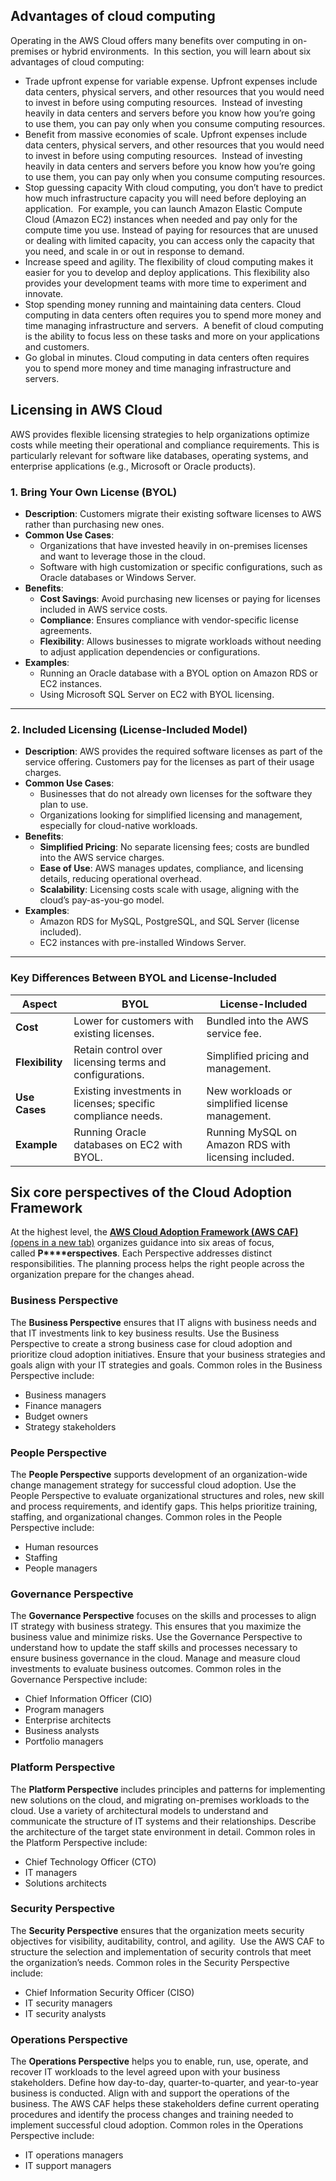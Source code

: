 
## **Advantages of cloud computing**
Operating in the AWS Cloud offers many benefits over computing in on-premises or hybrid environments. 
In this section, you will learn about six advantages of cloud computing:
- Trade upfront expense for variable expense.
	Upfront expenses include data centers, physical servers, and other resources that you would need to invest in before using computing resources. 
	Instead of investing heavily in data centers and servers before you know how you’re going to use them, you can pay only when you consume computing resources.
- Benefit from massive economies of scale.
	Upfront expenses include data centers, physical servers, and other resources that you would need to invest in before using computing resources. 
	Instead of investing heavily in data centers and servers before you know how you’re going to use them, you can pay only when you consume computing resources.
- Stop guessing capacity
	With cloud computing, you don’t have to predict how much infrastructure capacity you will need before deploying an application. 
	For example, you can launch Amazon Elastic Compute Cloud (Amazon EC2) instances when needed and pay only for the compute time you use. Instead of paying for resources that are unused or dealing with limited capacity, you can access only the capacity that you need, and scale in or out in response to demand.
- Increase speed and agility.
	The flexibility of cloud computing makes it easier for you to develop and deploy applications.
	This flexibility also provides your development teams with more time to experiment and innovate.
- Stop spending money running and maintaining data centers.
	Cloud computing in data centers often requires you to spend more money and time managing infrastructure and servers. 
	A benefit of cloud computing is the ability to focus less on these tasks and more on your applications and customers.
- Go global in minutes.
	Cloud computing in data centers often requires you to spend more money and time managing infrastructure and servers. 

## **Licensing in AWS Cloud**

AWS provides flexible licensing strategies to help organizations optimize costs while meeting their operational and compliance requirements. This is particularly relevant for software like databases, operating systems, and enterprise applications (e.g., Microsoft or Oracle products).

### **1. Bring Your Own License (BYOL)**

- **Description**: Customers migrate their existing software licenses to AWS rather than purchasing new ones.
- **Common Use Cases**:
    - Organizations that have invested heavily in on-premises licenses and want to leverage those in the cloud.
    - Software with high customization or specific configurations, such as Oracle databases or Windows Server.
- **Benefits**:
    - **Cost Savings**: Avoid purchasing new licenses or paying for licenses included in AWS service costs.
    - **Compliance**: Ensures compliance with vendor-specific license agreements.
    - **Flexibility**: Allows businesses to migrate workloads without needing to adjust application dependencies or configurations.
- **Examples**:
    - Running an Oracle database with a BYOL option on Amazon RDS or EC2 instances.
    - Using Microsoft SQL Server on EC2 with BYOL licensing.

---

### **2. Included Licensing (License-Included Model)**

- **Description**: AWS provides the required software licenses as part of the service offering. Customers pay for the licenses as part of their usage charges.
- **Common Use Cases**:
    - Businesses that do not already own licenses for the software they plan to use.
    - Organizations looking for simplified licensing and management, especially for cloud-native workloads.
- **Benefits**:
    - **Simplified Pricing**: No separate licensing fees; costs are bundled into the AWS service charges.
    - **Ease of Use**: AWS manages updates, compliance, and licensing details, reducing operational overhead.
    - **Scalability**: Licensing costs scale with usage, aligning with the cloud’s pay-as-you-go model.
- **Examples**:
    - Amazon RDS for MySQL, PostgreSQL, and SQL Server (license included).
    - EC2 instances with pre-installed Windows Server.

---

### **Key Differences Between BYOL and License-Included**

|**Aspect**|**BYOL**|**License-Included**|
|---|---|---|
|**Cost**|Lower for customers with existing licenses.|Bundled into the AWS service fee.|
|**Flexibility**|Retain control over licensing terms and configurations.|Simplified pricing and management.|
|**Use Cases**|Existing investments in licenses; specific compliance needs.|New workloads or simplified license management.|
|**Example**|Running Oracle databases on EC2 with BYOL.|Running MySQL on Amazon RDS with licensing included.|


## Six core perspectives of the Cloud Adoption Framework
At the highest level, the [**AWS Cloud Adoption Framework (AWS CAF)**(opens in a new tab)](https://d1.awsstatic.com/whitepapers/aws_cloud_adoption_framework.pdf) organizes guidance into six areas of focus, called **P****erspectives**. Each Perspective addresses distinct responsibilities. The planning process helps the right people across the organization prepare for the changes ahead.
### Business Perspective
The **Business Perspective** ensures that IT aligns with business needs and that IT investments link to key business results.
Use the Business Perspective to create a strong business case for cloud adoption and prioritize cloud adoption initiatives. Ensure that your business strategies and goals align with your IT strategies and goals.
Common roles in the Business Perspective include: 
- Business managers
- Finance managers
- Budget owners
- Strategy stakeholders
### People Perspective
The **People Perspective** supports development of an organization-wide change management strategy for successful cloud adoption.
Use the People Perspective to evaluate organizational structures and roles, new skill and process requirements, and identify gaps. This helps prioritize training, staffing, and organizational changes.
Common roles in the People Perspective include: 
- Human resources
- Staffing
- People managers
### Governance Perspective
The **Governance Perspective** focuses on the skills and processes to align IT strategy with business strategy. This ensures that you maximize the business value and minimize risks.
Use the Governance Perspective to understand how to update the staff skills and processes necessary to ensure business governance in the cloud. Manage and measure cloud investments to evaluate business outcomes.
Common roles in the Governance Perspective include: 
- Chief Information Officer (CIO)
- Program managers
- Enterprise architects
- Business analysts
- Portfolio managers
### Platform Perspective
The **Platform Perspective** includes principles and patterns for implementing new solutions on the cloud, and migrating on-premises workloads to the cloud.
Use a variety of architectural models to understand and communicate the structure of IT systems and their relationships. Describe the architecture of the target state environment in detail.
Common roles in the Platform Perspective include: 
- Chief Technology Officer (CTO)
- IT managers
- Solutions architects

### Security Perspective
The **Security Perspective** ensures that the organization meets security objectives for visibility, auditability, control, and agility. 
Use the AWS CAF to structure the selection and implementation of security controls that meet the organization’s needs.
Common roles in the Security Perspective include: 
- Chief Information Security Officer (CISO)
- IT security managers
- IT security analysts
### Operations Perspective
The **Operations Perspective** helps you to enable, run, use, operate, and recover IT workloads to the level agreed upon with your business stakeholders.
Define how day-to-day, quarter-to-quarter, and year-to-year business is conducted. Align with and support the operations of the business. The AWS CAF helps these stakeholders define current operating procedures and identify the process changes and training needed to implement successful cloud adoption.
Common roles in the Operations Perspective include: 
- IT operations managers
- IT support managers